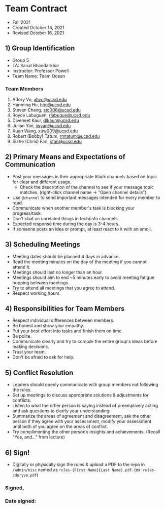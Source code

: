 # Team Contract
- Fall 2021
- Created October 14, 2021
- Revised October 16, 2021

## 1) Group Identification
- Group 5
- TA: Sanat Bhandarkhar
- Instructor: Professor Powell
- Team Name: Team Ocean

### Team Members
1. Adory Vo, ahvo@ucsd.edu 
2. Hanming Hu, hhu@ucsd.edu
3. Steven Chang, stc006@ucsd.edu
4. Royce Labuguen, rlabugue@ucsd.edu
5. Diveneet Kaur, dikaur@ucsd.edu
6. Julian Yan, jwyan@ucsd.edu
7. Xuan Wang, xuw009@ucsd.edu
8. Robert (Bobby) Tatum, rmtatum@ucsd.edu
9. Sizhe (Chris) Fan, sfan@ucsd.edu

## 2) Primary Means and Expectations of Communication  
- Post your messages in their appropriate Slack channels based on topic for clear and different usage.
  - Check the description of the channel to see if your message topic matches. (right-click channel name -> "Open channel details")
- Use `@channel` to send important messages intended for every member to read.
- Communicate when another member's task is blocking your progress/task.
- Don't chat on unrelated things in tech/info channels.
- Expected response time during the day is 3-4 hours.
- If someone posts an idea or prompt, at least react to it with an emoji.

## 3) Scheduling Meetings
- Meeting dates should be planned 4 days in advance.
- Read the meeting minutes on the day of the meeting if you cannot attend it.
- Meetings should last no longer than an hour.
- Meetings should aim to end ~5 minutes early to avoid meeting fatigue hopping between meetings.
- Try to attend all meetings that you agree to attend.
- Respect working hours.

## 4) Responsibilities for Team Members
- Respect individual differences between members.
- Be honest and show your empathy.
- Put your best effort into tasks and finish them on time.
- Be polite.
- Communicate clearly and try to compile the entire group's ideas before making decisions.
- Trust your team.
- Don't be afraid to ask for help.

## 5) Conflict Resolution
- Leaders should openly communicate with group members not following the rules.
- Set up meetings to discuss appropriate solutions & adjustments for conflicts.
- Listen to what the other person is saying instead of preemptively acting and ask questions to clarify your understanding.
- Summarize the areas of agreement and disagreement, ask the other person if they agree with your assessment, modify your assessment until both of you agree on the areas of conflict.
- Try complimenting the other person’s insights and achievements. (Recall "Yes, and..." from lecture)

## 6) Sign!
- Digitally or physically sign the rules & upload a PDF to the repo in `/admin/misc` named as `rules-{First Name}{Last Name}.pdf`. (ex: `rules-adoryvo.pdf`)

### Signed, 
### Date signed:
